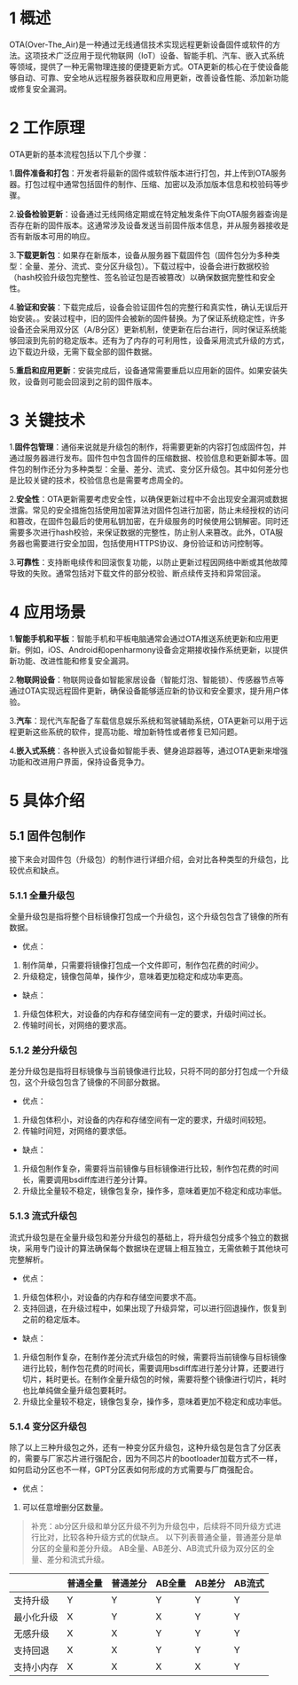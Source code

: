 # 1 概述

OTA(Over-The_Air)是一种通过无线通信技术实现远程更新设备固件或软件的方法。这项技术广泛应用于现代物联网（IoT）设备、智能手机、汽车、嵌入式系统等领域，提供了一种无需物理连接的便捷更新方式。OTA更新的核心在于使设备能够自动、可靠、安全地从远程服务器获取和应用更新，改善设备性能、添加新功能或修复安全漏洞。

# 2 工作原理

OTA更新的基本流程包括以下几个步骤：

1.**固件准备和打包**：开发者将最新的固件或软件版本进行打包，并上传到OTA服务器。打包过程中通常包括固件的制作、压缩、加密以及添加版本信息和校验码等步骤。

2.**设备检验更新**：设备通过无线网络定期或在特定触发条件下向OTA服务器查询是否存在新的固件版本。这通常涉及设备发送当前固件版本信息，并从服务器接收是否有新版本可用的响应。

3.**下载更新包**：如果存在新版本，设备从服务器下载固件包（固件包分为多种类型：全量、差分、流式、变分区升级包）。下载过程中，设备会进行数据校验（hash校验升级包完整性、签名验证包是否被篡改）以确保数据完整性和安全性。

4.**验证和安装**：下载完成后，设备会验证固件包的完整行和真实性，确认无误后开始安装。。安装过程中，旧的固件会被新的固件替换。为了保证系统稳定性，许多设备还会采用双分区（A/B分区）更新机制，使更新在后台进行，同时保证系统能够回滚到先前的稳定版本。还有为了内存的可利用性，设备采用流式升级的方式，边下载边升级，无需下载全部的固件数据。

5.**重启和应用更新**：安装完成后，设备通常需要重启以应用新的固件。如果安装失败，设备则可能会回滚到之前的固件版本。

# 3 关键技术

1.**固件包管理**：通俗来说就是升级包的制作，将需要更新的内容打包成固件包，并通过服务器进行发布。固件包中包含固件的压缩数据、校验信息和更新脚本等。固件包的制作还分为多种类型：全量、差分、流式、变分区升级包。其中如何差分也是比较关键的技术，校验信息也是需要考虑周全的。

2.**安全性**：OTA更新需要考虑安全性，以确保更新过程中不会出现安全漏洞或数据泄露。常见的安全措施包括使用加密算法对固件包进行加密，防止未经授权的访问和篡改，在固件包最后的使用私钥加密，在升级服务的时候使用公钥解密。同时还需要多次进行hash校验，来保证数据的完整性，防止别人来篡改。此外，OTA服务器也需要进行安全加固，包括使用HTTPS协议、身份验证和访问控制等。

3.**可靠性**：支持断电续传和回滚恢复功能，以防止更新过程因网络中断或其他故障导致的失败。通常包括对下载文件的部分校验、断点续传支持和异常回滚。

# 4 应用场景

1.**智能手机和平板**：智能手机和平板电脑通常会通过OTA推送系统更新和应用更新。例如，iOS、Android和openharmony设备会定期接收操作系统更新，以提供新功能、改进性能和修复安全漏洞。

2.**物联网设备**：物联网设备如智能家居设备（智能灯泡、智能锁）、传感器节点等通过OTA实现远程固件更新，确保设备能够适应新的协议和安全要求，提升用户体验。

3.**汽车**：现代汽车配备了车载信息娱乐系统和驾驶辅助系统，OTA更新可以用于远程更新这些系统的软件，提高功能、增加新特性或者修复已知问题。

4.**嵌入式系统**：各种嵌入式设备如智能手表、健身追踪器等，通过OTA更新来增强功能和改进用户界面，保持设备竞争力。

# 5 具体介绍

## 5.1 固件包制作

接下来会对固件包（升级包）的制作进行详细介绍，会对比各种类型的升级包，比较优点和缺点。

### 5.1.1 全量升级包

全量升级包是指将整个目标镜像打包成一个升级包，这个升级包包含了镜像的所有数据。

- 优点：

1. 制作简单，只需要将镜像打包成一个文件即可，制作包花费的时间少。
2. 升级稳定，镜像包简单，操作少，意味着更加稳定和成功率更高。

- 缺点：

1. 升级包体积大，对设备的内存和存储空间有一定的要求，升级时间过长。
2. 传输时间长，对网络的要求高。

### 5.1.2 差分升级包

差分升级包是指将目标镜像与当前镜像进行比较，只将不同的部分打包成一个升级包，这个升级包包含了镜像的不同部分数据。

- 优点：

1. 升级包体积小，对设备的内存和存储空间有一定的要求，升级时间较短。
2. 传输时间短，对网络的要求低。

- 缺点：

1. 升级包制作复杂，需要将当前镜像与目标镜像进行比较，制作包花费的时间长，需要调用bsdiff库进行差分计算。
2. 升级比全量较不稳定，镜像包复杂，操作多，意味着更加不稳定和成功率低。

### 5.1.3 流式升级包

流式升级包是在全量升级包和差分升级包的基础上，将升级包分成多个独立的数据块，采用专门设计的算法确保每个数据块在逻辑上相互独立，无需依赖于其他块可完整解析。

- 优点：

1. 升级包体积小，对设备的内存和存储空间要求不高。
2. 支持回退，在升级过程中，如果出现了升级异常，可以进行回退操作，恢复到之前的稳定版本。

- 缺点：

1. 升级包制作复杂，在制作差分流式升级包的时候，需要将当前镜像与目标镜像进行比较，制作包花费的时间长，需要调用bsdiff库进行差分计算，还要进行切片，耗时更长。在制作全量升级包的时候，需要将整个镜像进行切片，耗时也比单纯做全量升级包要耗时。
2. 升级比全量较不稳定，镜像包复杂，操作多，意味着更加不稳定和成功率低。

### 5.1.4 变分区升级包

除了以上三种升级包之外，还有一种变分区升级包，这种升级包是包含了分区表的，需要与厂家芯片进行强配合，因为不同芯片的bootloader加载方式不一样，如何启动分区也不一样，GPT分区表如何形成的方式需要与厂商强配合。

- 优点：

1. 可以任意增删分区数量。

> 补充：ab分区升级和单分区升级不列为升级包中，后续将不同升级方式进行比对，比较各种升级方式的优缺点。
> 以下列表普通全量，普通差分是单分区的全量和差分升级。
> AB全量、AB差分、AB流式升级为双分区的全量、差分和流式升级。

|            | 普通全量 | 普通差分 | AB全量 | AB差分 | AB流式 |
|-----------|----------|---------|--------|--------|--------|
|支持升级| Y | Y | Y | Y | Y |
|最小化升级| X | Y | X | Y | Y |
|无感升级| X | X | Y | Y | Y |
|支持回退| X | X | Y | Y | Y |
|支持小内存| X | X | X | X | Y |
